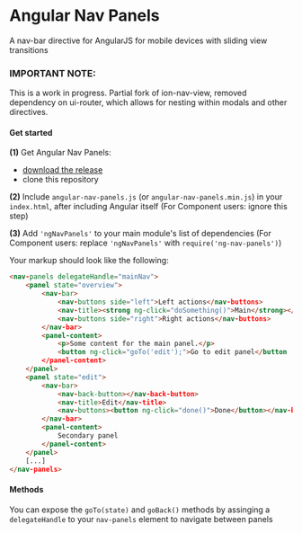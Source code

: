 # Angular Nav Panels
A nav-bar directive for AngularJS for mobile devices with sliding view transitions

### IMPORTANT NOTE: 
This is a work in progress. Partial fork of ion-nav-view, removed dependency on ui-router, which allows for nesting within modals and other directives.

#### Get started
**(1)** Get Angular Nav Panels:
 - [download the release](https://raw.githubusercontent.com/clauderic/angular-navbar/master/index.js)
 - clone this repository

**(2)** Include `angular-nav-panels.js` (or `angular-nav-panels.min.js`) in your `index.html`, after including Angular itself (For Component users: ignore this step)

**(3)** Add `'ngNavPanels'` to your main module's list of dependencies (For Component users: replace `'ngNavPanels'` with `require('ng-nav-panels')`)

Your markup should look like the following:
```html
<nav-panels delegateHandle="mainNav">
	<panel state="overview">
		<nav-bar>
			<nav-buttons side="left">Left actions</nav-buttons>
			<nav-title><strong ng-click="doSomething()">Main</strong></nav-title>
			<nav-buttons side="right">Right actions</nav-buttons>
		</nav-bar>
		<panel-content>
			<p>Some content for the main panel.</p>
			<button ng-click="goTo('edit');">Go to edit panel</button
		</panel-content>
	</panel>
	<panel state="edit">
		<nav-bar>
			<nav-back-button></nav-back-button>
			<nav-title>Edit</nav-title>
			<nav-buttons><button ng-click="done()">Done</button></nav-buttons>
		</nav-bar>
		<panel-content>
			Secondary panel
		</panel-content>
	</panel>
	[...]
</nav-panels>
```
#### Methods
You can expose the `goTo(state)` and `goBack()` methods by assinging a `delegateHandle` to your `nav-panels` element to navigate between panels
